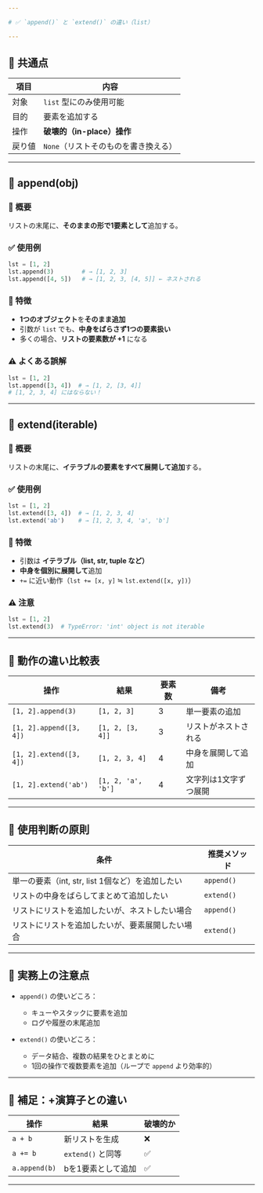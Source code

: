 ```yaml
---

# ✅ `append()` と `extend()` の違い（list）

---
```


## 🔹 共通点

| 項目  | 内容                    |
| --- | --------------------- |
| 対象  | `list` 型にのみ使用可能       |
| 目的  | 要素を追加する               |
| 操作  | **破壊的（in-place）操作**   |
| 戻り値 | `None`（リストそのものを書き換える） |

---

## 🔸 append(obj)

### 📌 概要

リストの末尾に、**そのままの形で1要素として**追加する。

### ✅ 使用例

```python
lst = [1, 2]
lst.append(3)        # → [1, 2, 3]
lst.append([4, 5])   # → [1, 2, 3, [4, 5]] ← ネストされる
```

### 📍 特徴

* **1つのオブジェクト**を**そのまま追加**
* 引数が `list` でも、**中身をばらさず1つの要素扱い**
* 多くの場合、**リストの要素数が +1** になる

### ⚠️ よくある誤解

```python
lst = [1, 2]
lst.append([3, 4])  # → [1, 2, [3, 4]]
# [1, 2, 3, 4] にはならない！
```

---

## 🔸 extend(iterable)

### 📌 概要

リストの末尾に、**イテラブルの要素をすべて展開して追加**する。

### ✅ 使用例

```python
lst = [1, 2]
lst.extend([3, 4])  # → [1, 2, 3, 4]
lst.extend('ab')    # → [1, 2, 3, 4, 'a', 'b']
```

### 📍 特徴

* 引数は **イテラブル（list, str, tuple など）**
* **中身を個別に展開して**追加
* `+=` に近い動作（`lst += [x, y]` ≒ `lst.extend([x, y])`）

### ⚠️ 注意

```python
lst = [1, 2]
lst.extend(3)  # TypeError: 'int' object is not iterable
```

---

## 🔸 動作の違い比較表

| 操作                      | 結果                 | 要素数 | 備考          |
| ----------------------- | ------------------ | --- | ----------- |
| `[1, 2].append(3)`      | `[1, 2, 3]`        | 3   | 単一要素の追加     |
| `[1, 2].append([3, 4])` | `[1, 2, [3, 4]]`   | 3   | リストがネストされる  |
| `[1, 2].extend([3, 4])` | `[1, 2, 3, 4]`     | 4   | 中身を展開して追加   |
| `[1, 2].extend('ab')`   | `[1, 2, 'a', 'b']` | 4   | 文字列は1文字ずつ展開 |

---

## 🔸 使用判断の原則

| 条件                               | 推奨メソッド     |
| -------------------------------- | ---------- |
| 単一の要素（int, str, list 1個など）を追加したい | `append()` |
| リストの中身をばらしてまとめて追加したい             | `extend()` |
| リストにリストを追加したいが、ネストしたい場合          | `append()` |
| リストにリストを追加したいが、要素展開したい場合         | `extend()` |

---

## 🔸 実務上の注意点

* `append()` の使いどころ：

  * キューやスタックに要素を追加
  * ログや履歴の末尾追加
* `extend()` の使いどころ：

  * データ結合、複数の結果をひとまとめに
  * 1回の操作で複数要素を追加（ループで `append` より効率的）

---

## 🔸 補足：+演算子との違い

| 操作            | 結果             | 破壊的か |
| ------------- | -------------- | ---- |
| `a + b`       | 新リストを生成        | ❌    |
| `a += b`      | `extend()` と同等 | ✅    |
| `a.append(b)` | bを1要素として追加     | ✅    |

---

